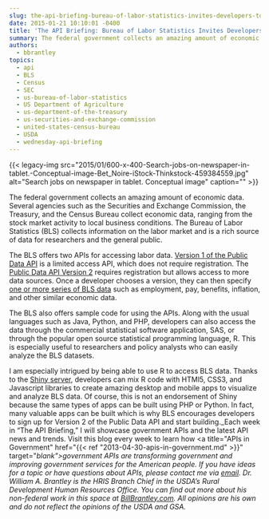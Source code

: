 ```yaml
---
slug: the-api-briefing-bureau-of-labor-statistics-invites-developers-to-build-employment-apps
date: 2015-01-21 10:10:01 -0400
title: 'The API Briefing: Bureau of Labor Statistics Invites Developers to Build Employment Apps'
summary: The federal government collects an amazing amount of economic data. Several agencies such as the Securities and Exchange Commission, the Treasury, and the Census Bureau collect economic data, ranging from the stock market activity to local business conditions. The Bureau of Labor Statistics (BLS) collects information on the labor market and is a rich source
authors:
  - bbrantley
topics:
  - api
  - BLS
  - Census
  - SEC
  - us-bureau-of-labor-statistics
  - US Department of Agriculture
  - us-department-of-the-treasury
  - us-securities-and-exchange-commission
  - united-states-census-bureau
  - USDA
  - wednesday-api-briefing
---
```


{{< legacy-img src="2015/01/600-x-400-Search-jobs-on-newspaper-in-tablet.-Conceptual-image-Bet_Noire-iStock-Thinkstock-459384559.jpg" alt="Search jobs on newspaper in tablet. Conceptual image" caption="" >}} 

The federal government collects an amazing amount of economic data. Several agencies such as the Securities and Exchange Commission, the Treasury, and the Census Bureau collect economic data, ranging from the stock market activity to local business conditions. The Bureau of Labor Statistics (BLS) collects information on the labor market and is a rich source of data for researchers and the general public.

The BLS offers two APIs for accessing labor data. <a href="http://www.bls.gov/developers/api_signature.htm" target="_blank">Version 1 of the Public Data API</a> is a limited access API, which does not require registration. The <a href="http://www.bls.gov/developers/api_signature_v2.htm" target="_blank">Public Data API Version 2</a> requires registration but allows access to more data sources. Once a developer chooses a version, they can then specify <a href="http://www.bls.gov/help/hlpforma.htm" target="_blank">one or more series of BLS data</a> such as employment, pay, benefits, inflation, and other similar economic data.

The BLS also offers sample code for using the APIs. Along with the usual languages such as Java, Python, and PHP, developers can also access the data through the commercial statistical software application, SAS, or through the popular open source statistical programming language, R. This is especially useful to researchers and policy analysts who can easily analyze the BLS datasets.

I am especially intrigued by being able to use R to access BLS data. Thanks to the <a href="http://shiny.rstudio.com/" target="_blank">Shiny server</a>, developers can mix R code with HTMl5, CSS3, and Javascript libraries to create amazing desktop and mobile apps to visualize and analyze BLS data. Of course, this is not an endorsement of Shiny because the same types of apps can be built using PHP or Python. In fact, many valuable apps can be built which is why BLS encourages developers to sign up for Version 2 of the Public Data API and start building._Each week in “The API Briefing,” I will showcase government APIs and the latest API news and trends. Visit this blog every week to learn how <a title="APIs in Government" href="{{< ref "2013-04-30-apis-in-government.md" >}}" target="_blank">government APIs</a> are transforming government and improving government services for the American people. If you have ideas for a topic or have questions about APIs, please contact me via <a href="mailto:%20bill.brantley@wdc.usda.gov" target="_blank">email</a>._
_Dr. William A. Brantley is the HRIS Branch Chief in the USDA’s Rural Development Human Resources Office. You can find out more about his non-federal work in this space at <a href="http://billbrantley.com/" target="_blank">BillBrantley.com</a>. All opinions are his own and do not reflect the opinions of the USDA and GSA._